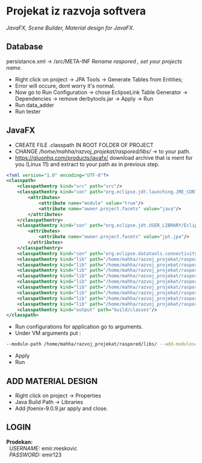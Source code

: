 # Projekat iz razvoja softvera
*JavaFX, Scene Builder, Material design for JavaFX.*

## Database

persistance.xml -> /src/META-INF *Rename raspored , set your projects name.*

* Right click on project -> JPA Tools -> Generate Tables from Entities;
* Error will occure, dont worry it's normal.
* Now go to Run Configuration -> chose EclipseLink Table Generator -> Dependencies -> remove derbytools.jar -> Apply -> Run 
* Run data_adder
* Run tester

## JavaFX

* CREATE FILE .classpath IN ROOT FOLDER OF PROJECT 
* CHANGE */home/mahha/razvoj_projekat/raspored/libs/* -> to your path.
* https://gluonhq.com/products/javafx/ download archive that is ment for you (Linux 11) and extract to your path as in previous step.

```xml
<?xml version="1.0" encoding="UTF-8"?>
<classpath>
	<classpathentry kind="src" path="src"/>
	<classpathentry kind="con" path="org.eclipse.jdt.launching.JRE_CONTAINER/org.eclipse.jdt.internal.debug.ui.launcher.StandardVMType/JavaSE-11">
		<attributes>
			<attribute name="module" value="true"/>
			<attribute name="owner.project.facets" value="java"/>
		</attributes>
	</classpathentry>
	<classpathentry kind="con" path="org.eclipse.jdt.USER_LIBRARY/EclipseLink 2.5.2">
		<attributes>
			<attribute name="owner.project.facets" value="jpt.jpa"/>
		</attributes>
	</classpathentry>
	<classpathentry kind="con" path="org.eclipse.datatools.connectivity.jdt.DRIVERLIBRARY/Derby Embedded JDBC Driver"/>
	<classpathentry kind="lib" path="/home/mahha/razvoj_projekat/raspored/libs/src.zip"/>
	<classpathentry kind="lib" path="/home/mahha/razvoj_projekat/raspored/libs/javafx-swt.jar"/>
	<classpathentry kind="lib" path="/home/mahha/razvoj_projekat/raspored/libs/javafx.web.jar"/>
	<classpathentry kind="lib" path="/home/mahha/razvoj_projekat/raspored/libs/javafx.swing.jar"/>
	<classpathentry kind="lib" path="/home/mahha/razvoj_projekat/raspored/libs/javafx.media.jar"/>
	<classpathentry kind="lib" path="/home/mahha/razvoj_projekat/raspored/libs/javafx.graphics.jar"/>
	<classpathentry kind="lib" path="/home/mahha/razvoj_projekat/raspored/libs/javafx.fxml.jar"/>
	<classpathentry kind="lib" path="/home/mahha/razvoj_projekat/raspored/libs/javafx.controls.jar"/>
	<classpathentry kind="lib" path="/home/mahha/razvoj_projekat/raspored/libs/javafx.base.jar"/>
	<classpathentry kind="output" path="build/classes"/>
</classpath>
```

* Run configurations for application go to arguments.
* Under VM arguments put :
```bash
--module-path /home/mahha/razvoj_projekat/raspored/libs/ --add-modules=javafx.controls,javafx.fxml
```
* Apply
* Run

## ADD MATERIAL DESIGN
* Right click on project -> Properties
* Java Build Path -> Libraries
* Add jfoenix-9.0.9.jar apply and close.

## LOGIN

**Prodekan:**  
&nbsp;&nbsp;*USERNAME:* emir.meskovic  
&nbsp;&nbsp;*PASSWORD:* emir123  
